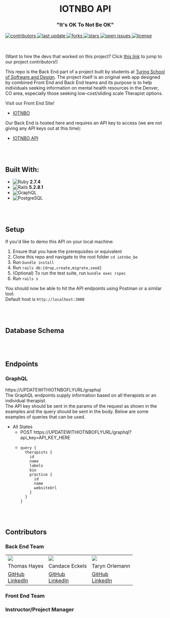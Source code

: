 <div align="center">
  <h1>IOTNBO API</h1>
  <h3>"It's OK To Not Be OK"</h3>
  <!-- <img src="images/roed_logo_sm.png" alt_text="IOTNBO Logo"><br> -->
</div>

<!-- Badges -->
<p>
  <a href="https://github.com/IOTNBO-Capstone/IOTNBO-BE/graphs/contributors">
    <img src="https://img.shields.io/github/contributors/IOTNBO-Capstone/IOTNBO-BE" alt="contributors" />
  </a>
  <a href="">
    <img src="https://img.shields.io/github/last-commit/IOTNBO-Capstone/IOTNBO-BE" alt="last update" />
  </a>
  <a href="https://github.com/IOTNBO-Capstone/IOTNBO-BE/network/members">
    <img src="https://img.shields.io/github/forks/Louis3797/awesome-readme-template" alt="forks" />
  </a>
  <a href="https://github.com/IOTNBO-Capstone/IOTNBO-BE/stargazers">
    <img src="https://img.shields.io/github/stars/IOTNBO-Capstone/IOTNBO-BE" alt="stars" />
  </a>
  <a href="https://github.com/IOTNBO-Capstone/IOTNBO-BE/issues">
    <img src="https://img.shields.io/github/issues/IOTNBO-Capstone/IOTNBO-BE" alt="open issues" />
  </a>
  <a href="https://github.com/IOTNBO-Capstone/IOTNBO-BE/blob/master/LICENSE">
    <img src="https://img.shields.io/github/license/IOTNBO-Capstone/IOTNBO-BE.svg" alt="license" />
  </a>
</p>

<br></br>
(Want to hire the devs that worked on this project? Click [this link](#contributors) to jump to our project contributors!)

This repo is the Back End part of a project built by students at [Turing School of Software and Design](https://turing.edu/). The project itself is an original web app designed by combined Front End and Back End teams and its purpose is to help individuals seeking information on mental health resources in the Denver, CO area, especially those seeking low-cost/sliding scale Therapist options.

Visit our Front End Site!
- [IOTNBO](https://UPDATETHIS/)

Our Back End is hosted here and requires an API key to access (we are not giving any API keys out at this time):
- [IOTNBO API](https://iotnbo-be.fly.io/)

<br></br>
## Built With:
- ![Ruby](https://img.shields.io/badge/Ruby-CC342D?style=for-the-badge&logo=ruby&logoColor=white) **2.7.4**
- ![Rails](https://img.shields.io/badge/Ruby_on_Rails-CC0000?style=for-the-badge&logo=ruby-on-rails&logoColor=white) **5.2.8.1**
- ![GraphQL](https://img.shields.io/badge/-GraphQL-E10098?style=for-the-badge&logo=graphql&logoColor=white)
- ![PostgreSQL](https://img.shields.io/badge/PostgreSQL-316192?style=for-the-badge&logo=postgresql&logoColor=white)
<!-- update below with Fly -->
<!-- - ![Heroku](https://img.shields.io/badge/Heroku-430098?style=for-the-badge&logo=heroku&logoColor=white) -->

<br></br>
## Setup
If you'd like to demo this API on your local machine:
1. Ensure that you have the prerequisites or equivalent
2. Clone this repo and navigate to the root folder `cd iotnbo_be`
3. Run `bundle install`
4. Run `rails db:{drop,create,migrate,seed}`
5. (Optional) To run the test suite, run `bundle exec rspec`
6. Run `rails s`

You should now be able to hit the API endpoints using Postman or a similar tool.<br>
Default host is `http://localhost:3000`

<br></br>
## Database Schema
<!-- ![Database Schema Image](/images/roed_to_aid_database_schema.png "Database Schema Image") -->

<br></br>
## Endpoints

### GraphQL
https://UPDATEWITHIOTNBOFLYURL/graphql<br>
The GraphQL endpoints supply information based on all therapists or an individual therapist.
<br>
The API key should be sent in the params of the request as shown in the examples and the query should be sent in the body. Below are some examples of queries that can be used.
- All States
  - POST https://UPDATEWITHIOTNBOFLYURL/graphql?api_key=API_KEY_HERE
  - ```
    query {
      therapists {
        id
        name
        labels
        bio
        practice {
          id
          name
          websiteUrl
        }
      }
    }
    ```

<br></br>
## Contributors
### Back End Team
<table>
  <tr>
    <td><img src="https://avatars.githubusercontent.com/u/UPDATE?s=120&v=4"></td>
    <td><img src="https://avatars.githubusercontent.com/u/UPDATE?s=120&v=4"></td>
    <td><img src="https://avatars.githubusercontent.com/u/UPDATE?s=120&v=4"></td>
  </tr>
  <tr>
    <td>Thomas Hayes</td>
    <td>Candace Eckels</td>
    <td>Taryn Orlemann</td>
  </tr>
  <tr>
    <td>
      <a href="https://github.com/UPDATE">GitHub</a><br>
      <a href="https://www.linkedin.com/in/UPDATE/">LinkedIn</a>
    </td>
    <td>
      <a href="https://github.com/UPDATE">GitHub</a><br>
      <a href="https://www.linkedin.com/in/UPDATE/">LinkedIn</a>
    </td>
    <td>
      <a href="https://github.com/UPDATE">GitHub</a><br>
      <a href="https://www.linkedin.com/in/UPDATE/">LinkedIn</a>
    </td>
  </tr>
</table>


### Front End Team


### Instructor/Project Manager
